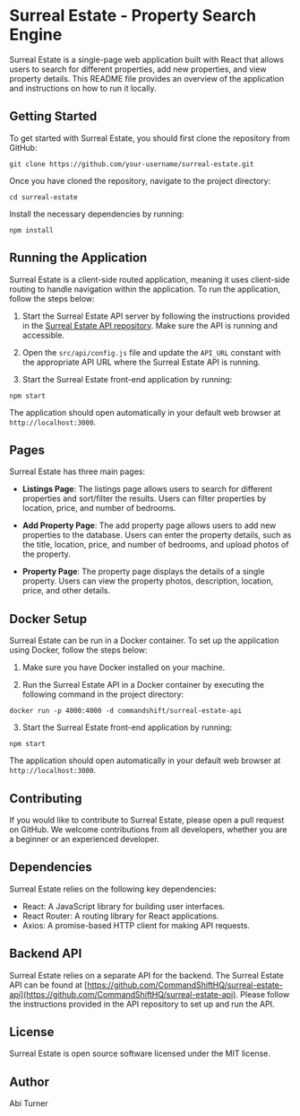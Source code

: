 # Surreal Estate - Property Search Engine

Surreal Estate is a single-page web application built with React that allows users to search for different properties, add new properties, and view property details. This README file provides an overview of the application and instructions on how to run it locally.

## Getting Started

To get started with Surreal Estate, you should first clone the repository from GitHub:

```shell
git clone https://github.com/your-username/surreal-estate.git
```

Once you have cloned the repository, navigate to the project directory:

```shell
cd surreal-estate
```

Install the necessary dependencies by running:

```shell
npm install
```

## Running the Application

Surreal Estate is a client-side routed application, meaning it uses client-side routing to handle navigation within the application. To run the application, follow the steps below:

1. Start the Surreal Estate API server by following the instructions provided in the [Surreal Estate API repository](https://github.com/CommandShiftHQ/surreal-estate-api). Make sure the API is running and accessible.

2. Open the `src/api/config.js` file and update the `API_URL` constant with the appropriate API URL where the Surreal Estate API is running.

3. Start the Surreal Estate front-end application by running:

```shell
npm start
```

The application should open automatically in your default web browser at `http://localhost:3000`.

## Pages

Surreal Estate has three main pages:

- **Listings Page**: The listings page allows users to search for different properties and sort/filter the results. Users can filter properties by location, price, and number of bedrooms.

- **Add Property Page**: The add property page allows users to add new properties to the database. Users can enter the property details, such as the title, location, price, and number of bedrooms, and upload photos of the property.

- **Property Page**: The property page displays the details of a single property. Users can view the property photos, description, location, price, and other details.

## Docker Setup

Surreal Estate can be run in a Docker container. To set up the application using Docker, follow the steps below:

1. Make sure you have Docker installed on your machine.

2. Run the Surreal Estate API in a Docker container by executing the following command in the project directory:

```shell
docker run -p 4000:4000 -d commandshift/surreal-estate-api
```

3. Start the Surreal Estate front-end application by running:

```shell
npm start
```

The application should open automatically in your default web browser at `http://localhost:3000`.

## Contributing

If you would like to contribute to Surreal Estate, please open a pull request on GitHub. We welcome contributions from all developers, whether you are a beginner or an experienced developer.

## Dependencies

Surreal Estate relies on the following key dependencies:

- React: A JavaScript library for building user interfaces.
- React Router: A routing library for React applications.
- Axios: A promise-based HTTP client for making API requests.


## Backend API

Surreal Estate relies on a separate API for the backend. The Surreal Estate API can be found at [https://github.com/CommandShiftHQ/surreal-estate-api](https://github.com/CommandShiftHQ/surreal-estate-api). Please follow the instructions provided in the API repository to set up and run the API.

## License

Surreal Estate is open source software licensed under the MIT license.

## Author

Abi Turner
